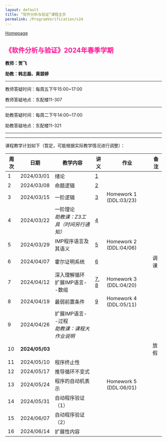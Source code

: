 ```yaml
---
layout: default
title: “软件分析与验证”课程主页
permalink: /ProgramVerification/s24
---
```


[Homepage](../../../index.html)

## <font color=FF1493>《软件分析与验证》2024年春季学期</font>

**教师：贺飞**

**助教：韩志磊、黄碧婷**

---

教师答疑时间：每周五下午15:00~17:00

教师答疑地点：东配楼11-307

---

助教答疑时间：每周二下午14:00~17:00

助教答疑地点：东配楼11-321

---

<!-- 期末考试时间：2022-06-11(周六) 19:00~21:00	 -->
<!-- 期末考试地点：建馆报告厅 -->

---

课程教学计划如下（暂定，可能根据实际教学情况进行调整）：

| 周次 | 日期  | 教学内容  | 讲义  | 作业    | 备注   |
| ---- | ---------- | ------- | --------- | -------- | -------- |
| 1    | 2024/03/01 | 绪论    | [1](./lectures/handout-1-example-program-gcd.pdf) |    |     |
| 2    | 2024/03/08 | 命题逻辑   | [2](./lectures/handout-2-propositional-logic.pdf) |  |                    |
| 3    | 2024/03/15 | 一阶逻辑 | [3](./lectures/handout-3-first-order-logic.pdf) | Homework 1 (DDL:03/23) |  |
| 4    | 2024/03/22 | 一阶理论<br />*助教课：Z3工具（时间另行通知）*| [4](./lectures/handout-4-theories.pdf) |  |  |
| 5    | 2024/03/29 | IMP程序语言及其语义 | [5](./lectures/handout-5-program-semantics.pdf)  | Homework 2 (DDL:04/06) |  |
| 6    | 2024/04/07 | 霍尔证明系统 | [6](./lectures/handout-6-hoare.pdf)  |  | 调课 |
| 7    | 2024/04/12 | 深入理解循环<br />扩展IMP语言--数组 | [7](./lectures/handout-7-loop.pdf), [8](./lectures/handout-8-array.pdf) | Homework 3 (DDL:04/20) |  |
| 8    | 2024/04/19 | 最弱前置条件 |[9](./lectures/handout-9-predicate-transformation.pdf)  | Homework 4 (DDL:05/11) |  |
| 9    | 2024/04/26 | 扩展IMP语言--过程<br/>*助教课：课程大作业说明* | |  |  |
| 10   | <b>2024/05/03</b> |  |  |  | 放假 |
| 11   | 2024/05/10 | 程序终止性 |    |    |       |
| 12   | 2024/05/17 | 推导循环不变式 |       |       |        |
| 13   | 2024/05/24 | 程序的自动机表示 |  | Homework 5 (DDL:06/01) |      |
| 14   | 2024/05/31 | 自动程序验证（1） |   |   |               |
| 15   | 2024/06/07 | 自动程序验证（2）|      |      |               |
| 16   | 2024/06/14 | 扩展性内容 |      |      |               |
